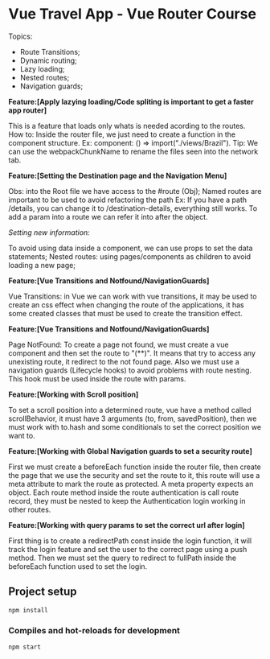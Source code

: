 # Vue Travel App - Vue Router Course

Topics:
* Route Transitions;
* Dynamic routing;
* Lazy loading;
* Nested routes;
* Navigation guards;

__Feature:[Apply lazying loading/Code spliting is important to get a faster app router]__

This is a feature that loads only whats is needed acording to the routes.
How to: Inside the router file, we just need to create a function in the component structure. 
Ex: component: () => import("./views/Brazil"). 
Tip: We can use the webpackChunkName to rename the files seen into the network tab.

__Feature:[Setting the Destination page and the Navigation Menu]__

Obs: into the Root file we have access to the #route (Obj);
Named routes are important to be used to avoid refactoring the path
Ex: If you have a path /details, you can change it to /destination-details, everything still works. To add a param into a route we can refer it into after the object.

*Setting new information:*

To avoid using data inside a component, we can use props to set the data statements;
Nested routes: using pages/components as children to avoid loading a new page;

__Feature:[Vue Transitions and Notfound/NavigationGuards]__

Vue Transitions:
in Vue we can work with vue transitions, it may be used to create an css effect when changing the route of the applications, it has some created classes that must be used to create the transition effect.

__Feature:[Vue Transitions and Notfound/NavigationGuards]__

Page NotFound:
To create a page not found, we must create a vue component and then set the route to "(**)". It means that try to access any unexisting route, it redirect to the not found page. Also we must use a navigation guards (Lifecycle hooks) to avoid problems with route nesting. This hook must be used inside the route with params.

__Feature:[Working with Scroll position]__

To set a scroll position into a determined route, vue have a method called scrollBehavior, it must have 3 arguments (to, from, savedPosition), then we must work with to.hash and some conditionals to set the correct position we want to.

__Feature:[Working with Global Navigation guards to set a security route]__

First we must create a beforeEach function inside the router file, then create the page that we use the security and set the route to it, this route will use a meta attribute to mark the route as protected. A meta property expects an object. Each route method inside the route authentication is call route record, they must be nested to keep the Authentication login working in other routes.

__Feature:[Working with query params to set the correct url after login]__

First thing is to create a redirectPath const inside the login function, it will track the login feature and set the user to the correct page using a push method. Then we must set the query to redirect to fullPath inside the beforeEach function used to set the login.




## Project setup
```
npm install
```

### Compiles and hot-reloads for development
```
npm start
```
